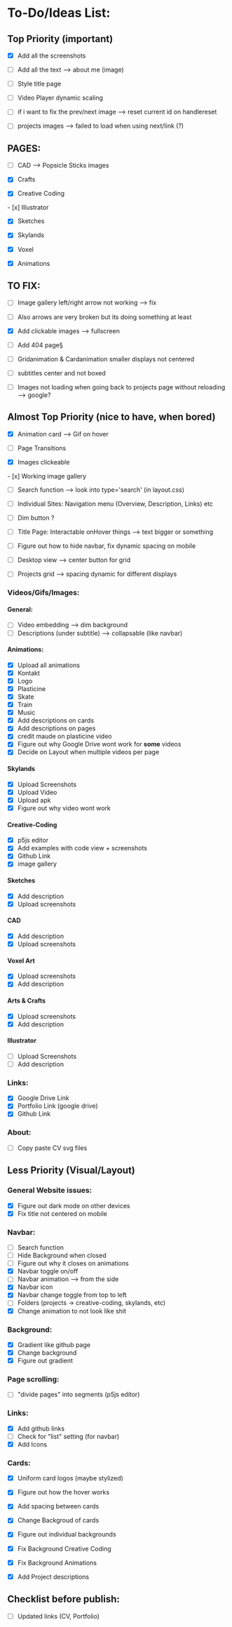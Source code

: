 # To-Do/Ideas List:

## Top Priority (important)

- [x] Add all the screenshots

- [ ] Add all the text --> about me (image)

- [ ] Style title page

- [ ] Video Player dynamic scaling

- [ ] if i want to fix the prev/next image --> reset current id on handlereset

- [ ] projects images --> failed to load when using next/link (?)

## PAGES:

- [ ] CAD --> Popsicle Sticks images

- [x] Crafts

- [x] Creative Coding

- [x] Illustrator

- [x] Sketches

- [x] Skylands

- [x] Voxel

- [x] Animations


## TO FIX:

- [ ] Image gallery left/right arrow not working --> fix

- [ ] Also arrows are very broken but its doing something at least

- [x] Add clickable images --> fullscreen

- [ ] Add 404 page§

- [ ] Gridanimation & Cardanimation smaller displays not centered

- [ ] subtitles center and not boxed

- [ ] Images not loading when going back to projects page without reloading --> google?

## Almost Top Priority (nice to have, when bored)

- [x] Animation card --> Gif on hover

- [ ] Page Transitions

- [x] Images clickeable

- [x] Working image gallery

- [ ] Search function --> look into type='search' (in layout.css)

- [ ] Individual Sites: Navigation menu (Overview, Description, Links) etc

- [ ] Dim button ?

- [ ] Title Page: Interactable onHover things --> text bigger or something

- [ ] Figure out how to hide navbar, fix dynamic spacing on mobile


- [ ] Desktop view --> center button for grid

- [ ] Projects grid --> spacing dynamic for different displays



### Videos/Gifs/Images:

#### General:
- [ ] Video embedding --> dim background
- [ ] Descriptions (under subtitle) --> collapsable (like navbar)

#### Animations:
- [x] Upload all animations
- [x] Kontakt
- [x] Logo
- [x] Plasticine
- [x] Skate
- [x] Train
- [x] Music
- [x] Add descriptions on cards
- [x] Add descriptions on pages
- [x] credit maude on plasticine video
- [x] Figure out why Google Drive wont work for **some** videos
- [x] Decide on Layout when multiple videos per page

#### Skylands
- [x] Upload Screenshots
- [x] Upload Video
- [x] Upload apk
- [x] Figure out why video wont work

#### Creative-Coding
- [x] p5js editor
- [x] Add examples with code view + screenshots
- [x] Github Link
- [x] image gallery

#### Sketches
- [x] Add description
- [x] Upload screenshots

#### CAD 
- [x] Add description
- [x] Upload screenshots

#### Voxel Art
- [x] Upload screenshots
- [x] Add description

#### Arts & Crafts
- [x] Upload screenshots
- [x] Add description

#### Illustrator
- [ ] Upload Screenshots
- [ ] Add description

### Links:
- [x] Google Drive Link
- [x] Portfolio Link (google drive)
- [x] Github Link

### About:
- [ ] Copy paste CV svg files

## Less Priority (Visual/Layout)

### General Website issues:
- [x] Figure out dark mode on other devices
- [x] Fix title not centered on mobile

### Navbar:
- [ ] Search function
- [ ] Hide Background when closed
- [ ] Figure out why it closes on animations
- [x] Navbar toggle on/off
- [ ] Navbar animation --> from the side
- [x] Navbar icon
- [x] Navbar change toggle from top to left
- [ ] Folders (projects -> creative-coding, skylands, etc)
- [x] Change animation to not look like shit

### Background:
- [x] Gradient like github page
- [x] Change background
- [x] Figure out gradient

### Page scrolling:
- [ ] "divide pages" into segments (p5js editor)

### Links:
- [x] Add github links
- [ ] Check for "list" setting (for navbar)
- [x] Add Icons

### Cards:
- [x] Uniform card logos (maybe stylized)

- [x] Figure out how the hover works
- [x] Add spacing between cards
- [x] Change Backgroud of cards
- [x] Figure out individual backgrounds
- [x] Fix Background Creative Coding
- [x] Fix Background Animations
- [x] Add Project descriptions

## Checklist before publish:
- [ ] Updated links (CV, Portfolio)
